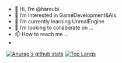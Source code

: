 - 👋 Hi, I’m @hareubi
- 👀 I’m interested in GameDevelopment&AIs
- 🌱 I’m currently learning UnrealEngine
- 💞️ I’m looking to collaborate on ...
- 📫 How to reach me ...
- 
[![Anurag's github stats](https://github-readme-stats-nu-pearl-51.vercel.app/api?username=hareubi&title_color=FFF5E1&bg_color=30,6B240C,994D1C,E48F45,F5CCA0&text_color=000000&border_color=db691d&show_icons=true&icon_color=FFF5E1&border_radius=15&count_private=true)](https://github.com/anuraghazra/github-readme-stats)
[![Top Langs](https://github-readme-stats-nu-pearl-51.vercel.app/api/top-langs/?layout=compact&username=hareubi&title_color=FFF5E1&bg_color=30,6B240C,994D1C,E48F45,F5CCA0&text_color=000000&border_color=db691d&show_icons=true&icon_color=FFF5E1&border_radius=15&count_private=true)](https://github.com/anuraghazra/github-readme-stats)
